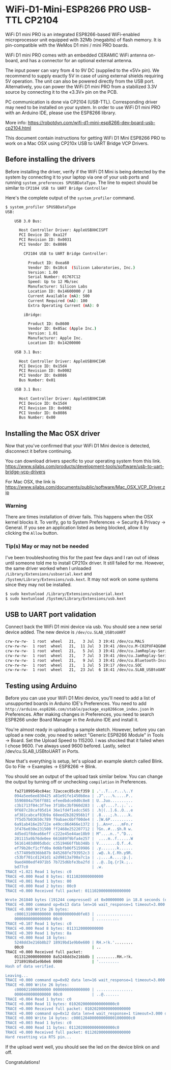 # WiFi-D1-Mini-ESP8266 PRO USB-TTL CP2104
WiFi D1 mini PRO is an integrated ESP8266-based WiFi-enabled microprocessor unit equipped with 32Mb (megabits) of flash memory. It is pin-compatible with the WeMos D1 mini / mini PRO boards.

WiFi D1 mini PRO comes with an embedded CERAMIC WiFi antenna on-board, and has a connector for an optional external antenna.

The input power can vary from 4 to 9V DC (supplied to the «5V» pin). We recommend to supply exactly 5V in case of using external shields requiring 5V operation. The unit can also be powered directly from the USB port. Alternatively, you can power the WiFi D1 mini PRO from a stabilized 3.3V source by connecting it to the «3.3V» pin on the PCB.

PC communication is done via CP2104 (USB-TTL). Corresponding driver may need to be installed on your system. In order to use WiFi D1 mini PRO with an Arduino IDE, please use the ESP8266 library.

More info: https://robotdyn.com/wifi-d1-mini-esp8266-dev-board-usb-cp2104.html

This document contain instructions for getting WiFi D1 Mini ESP8266 PRO to work on a Mac OSX using CP210x USB to UART Bridge VCP Drivers.

## Before installing the drivers
Before installing the driver, verify if the WiFi D1 Mini is being detected by the system by connecting it to your laptop via one of your usb ports and running `system_preferences SPUSBDataType`. The line to expect should be similar to `CP2104 USB to UART Bridge Controller`

Here's the complete output of the `system_profiler` command.

```sh
$ system_profiler SPUSBDataType
USB:

    USB 3.0 Bus:

      Host Controller Driver: AppleUSBXHCISPT
      PCI Device ID: 0xa12f
      PCI Revision ID: 0x0031
      PCI Vendor ID: 0x8086

        CP2104 USB to UART Bridge Controller:

          Product ID: 0xea60
          Vendor ID: 0x10c4  (Silicon Laboratories, Inc.)
          Version: 1.00
          Serial Number: 01767C12
          Speed: Up to 12 Mb/sec
          Manufacturer: Silicon Labs
          Location ID: 0x14600000 / 18
          Current Available (mA): 500
          Current Required (mA): 100
          Extra Operating Current (mA): 0

        iBridge:

          Product ID: 0x8600
          Vendor ID: 0x05ac (Apple Inc.)
          Version: 1.01
          Manufacturer: Apple Inc.
          Location ID: 0x14200000

    USB 3.1 Bus:

      Host Controller Driver: AppleUSBXHCIAR
      PCI Device ID: 0x15d4
      PCI Revision ID: 0x0002
      PCI Vendor ID: 0x8086
      Bus Number: 0x01

    USB 3.1 Bus:

      Host Controller Driver: AppleUSBXHCIAR
      PCI Device ID: 0x15d4
      PCI Revision ID: 0x0002
      PCI Vendor ID: 0x8086
      Bus Number: 0x00
```

## Installing the Mac OSX driver
Now that you've confirmed that your WiFi D1 Mini device is detected, disconnect it before continuing.

You can download drivers specific to your operating system from this link.
https://www.silabs.com/products/development-tools/software/usb-to-uart-bridge-vcp-drivers

For Mac OSX, the link is https://www.silabs.com/documents/public/software/Mac_OSX_VCP_Driver.zip

### Warning
There are times installation of driver fails. This happens when the OSX kernel blocks it. To verify, go to System Preferences -> Security & Privacy -> General. If you see an application listed as being blocked, allow it by clicking the `Allow` button.

### Tip(s) May or may not be needed
I've been troubleshooting this for the past few days and I ran out of ideas until someone told me to install CP210x driver. It still failed for me. However, the same driver worked when I unloaded `/Library/Extensions/usbserial.kext` and `/System/Library/Extensions/usb.kext`. It may not work on some systems since they may not be installed.

```sh
$ sudo kextunload /Library/Extensions/usbserial.kext
$ sudo kextunload /System/Library/Extensions/usb.kext
```

## USB to UART port validation
Connect back the WiFi D1 mini device via usb. You should see a new serial device added. The new device is `/dev/cu.SLAB_USBtoUART`

```sh
crw-rw-rw-  1 root  wheel   21,   3 Jul  3 19:41 /dev/cu.MALS
crw-rw-rw-  1 root  wheel   21,  11 Jul  3 19:41 /dev/cu.M-C02PXF4QG8WP-Bluetoot
crw-rw-rw-  1 root  wheel   21,   5 Jul  3 19:41 /dev/cu.JamReplay-SerialPort-3
crw-rw-rw-  1 root  wheel   21,   7 Jul  3 19:41 /dev/cu.JamReplay-SerialPort-1
crw-rw-rw-  1 root  wheel   21,   9 Jul  3 19:41 /dev/cu.Bluetooth-Incoming-Port
crw-rw-rw-  1 root  wheel   21,   1 Jul  5 19:17 /dev/cu.SOC
crw-rw-rw-  1 root  wheel   21,  23 Jul  6 18:41 /dev/cu.SLAB_USBtoUART
```

## Testing using Arduino
Before you can use your WiFi D1 Mini device, you'll need to add a list of unsupported boards in Arduino IDE's Preferences. You need to add `http://arduino.esp8266.com/stable/package_esp8266com_index.json` in Preferences. After making changes in Preferences, you need to search ESP8266 under Board Manager in the Arduino IDE and install it.

You're almost ready in uploading a sample sketch. However, before you can upload a new code, you need to select "Generic ESP8266 Module" in Tools -> Board. Set the Upload Speed to 115200. I was shocked that it failed when I chose 9600. I've always used 9600 befored. Lastly, select /dev/cu.SLAB_USBtoUART in Ports.

Now that's everything is setup, let's upload an example sketch called Blink. Go to File -> Examples -> ESP8266 -> Blink.

You should see an output of the upload task similar below. You can change the output by turning off or unchecking `compilation` in Preferences.

```sh
    fa27109954bc04ac 72accec85c8cf359 | .'..T...r...\..Y
    094a5ee6ee830425 a81e91fe1450b8ea | .J^....%.....P..
    5590804a756ff881 efeedbdce0d0c8e8 | U..Juo..........
    c3b1713f04c3f7ee 3f18bc3bf060d283 | ..q?....?..;.`..
    9f687c28caf05d14 36e1fd4f1edcc565 | .h|(..].6..O...e
    af381cabcaf83b9a 68eed2b282956b1f | .8....;.h.....k.
    7f5d57b03650c789 f9abaec6bff00de4 | .]W.6P..........
    6a91ab416e2b722e e49cc86d466e1372 | j..An+r....mFn.r
    3f476e030e231500 ff2468e252207712 | ?Gn..#...$h.R w.
    4d5ed1f8dea66eff c222e45e44ae18b9 | M^....n..".^D...
    201115a9b76de0ee 661689f9bfa4e257 |  ....m..f......W
    56161403d005dbdc c3519466ffbb348b | V........Q.f..4.
    ef79b20cf1cffd0a 0d6bfb06f5159986 | .y.......k......
    c577409d936bb87b 845268fe793952c3 | .w@..k.{.Rh.y9R.
    c53bf701cd1241d1 a2d9813a700a7c1a | .;....A....:p.|.
    9aed400edf4971b5 7b725d6bfe3ba2fd | ..@..Iq.{r]k.;..
    bd77c0                            | .w.
TRACE +1.021 Read 1 bytes: c0
TRACE +0.000 Read 8 bytes: 0111020000000000
TRACE +0.001 Read 1 bytes: 00
TRACE +0.000 Read 2 bytes: 00c0
TRACE +0.000 Received full packet: 01110200000000000000

Wrote 261840 bytes (191244 compressed) at 0x00000000 in 18.8 seconds (effective 111.2 kbit/s)...
TRACE +0.000 command op=0x13 data len=16 wait_response=1 timeout=3.000 data=00000000d0fe03000000000000000000
TRACE +0.000 Write 26 bytes: 
    c000131000000000 0000000000d0fe03 | ................
    0000000000000000 00c0             | ..........
TRACE +0.107 Read 1 bytes: c0
TRACE +0.000 Read 8 bytes: 0113120000000000
TRACE +0.309 Read 1 bytes: 8a
TRACE +0.000 Read 18 bytes: 
    5248dd3e216b8b27 18919bd1e9b0e600 | RH.>!k.'........
    00c0                              | ..
TRACE +0.000 Received full packet: 
    0113120000000000 8a5248dd3e216b8b | .........RH.>!k.
    2718919bd1e9b0e6 0000             | '.........
Hash of data verified.

Leaving...
TRACE +0.000 command op=0x02 data len=16 wait_response=1 timeout=3.000 data=00000000000000000040000000000000
TRACE +0.000 Write 26 bytes: 
    c000021000000000 0000000000000000 | ................
    0000400000000000 00c0             | ..@.......
TRACE +0.004 Read 1 bytes: c0
TRACE +0.000 Read 11 bytes: 01020200000000000000c0
TRACE +0.000 Received full packet: 01020200000000000000
TRACE +0.000 command op=0x12 data len=4 wait_response=1 timeout=3.000 data=01000000
TRACE +0.000 Write 14 bytes: c0001204000000000001000000c0
TRACE +0.003 Read 1 bytes: c0
TRACE +0.000 Read 11 bytes: 01120200000000000000c0
TRACE +0.000 Received full packet: 01120200000000000000
Hard resetting via RTS pin...
```

If the upload went well, you should see the led on the device blink on and off.

Congratulations!